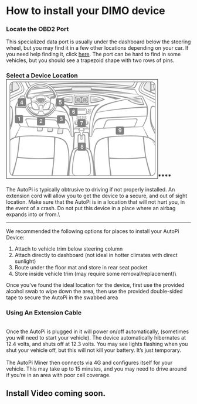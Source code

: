 # How to install your DIMO device

### **Locate the OBD2 Port** <img src="https://lh5.googleusercontent.com/hkXE-AsMhWARWfSRr15AZpm-PBvV8_ZcEelbtBlnohZ5K0rXlUlY8nBgeDRvGL55dEM1GtT9jpasNV-z29ckqpW2tKK3_5lB9TdYMP07X2BQzeYOoIgmrrMWJt5eM5aLNs1Q2rA1YUOxbCqG_Q" alt="" data-size="line">

This specialized data port is usually under the dashboard below the steering wheel, but you may find it in a few other locations depending on your car. If you need help finding it, click [here](https://www.carmd.com/obd-port-location/). The port can be hard to find in some vehicles, but you should see a trapezoid shape with two rows of pins.

### **Select a Device Location** <img src="../.gitbook/assets/obd_locate_ports.jpeg" alt="" data-size="line">****

The AutoPi is typically obtrusive to driving if not properly installed. An extension cord will allow you to get the device to a secure, and out of sight location. Make sure that the AutoPi is in a location that will not hurt you, in the event of a crash. Do not put this device in a place where an airbag expands into or from.\
****

We recommended the following options for places to install your AutoPi Device:

1. Attach to vehicle trim below steering column
2. Attach directly to dashboard (not ideal in hotter climates with direct sunlight)
3. Route under the floor mat and store in rear seat pocket
4. Store inside vehicle trim (may require some removal/replacement)\


Once you’ve found the ideal location for the device, first use the provided alcohol swab to wipe down the area, then use the provided double-sided tape to secure the AutoPi in the swabbed area

### **Using An Extension Cable** <img src="https://lh4.googleusercontent.com/OobmyiHmijqx68U94nmsBv8JynlctzXKAHaWHJkajEbEhFkcNa0z61v7_3h73cIkULB_2bp85ZIvL-NOJtBJ1iT7uL5hE8n7-d40PCz3tIo7_KVl4l4vBW6NMg5GCLmYyKP3d3r-qnesiPraGA" alt="" data-size="line">

\
Once the AutoPi is plugged in it will power on/off automatically, (sometimes you will need to start your vehicle). The device automatically hibernates at 12.4 volts, and shuts off at 12.3 volts. You may see lights flashing when you shut your vehicle off, but this will not kill your battery. It’s just temporary.\
\
The AutoPi Miner then connects via 4G and configures itself for your vehicle. This may take up to 15 minutes, and you may need to drive around if you’re in an area with poor cell coverage.

## Install Video coming soon.&#x20;
